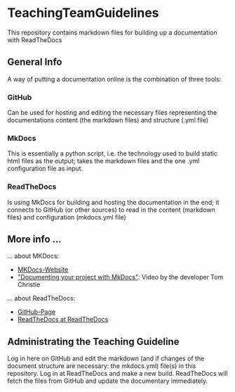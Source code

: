 # TeachingTeamGuidelines
This repository contains markdown files for building up a documentation with ReadTheDocs

## General Info

A way of putting a documentation online is the combination of three tools:

### GitHub

Can be used for hosting and editing the necessary files representing the documentations content (the markdown files) and structure (.yml file)

### MkDocs

This is essentially a python script, i.e. the technology used to build static html files as the output; takes the markdown files and the one .yml configuration file as input.

### ReadTheDocs

Is using MkDocs for building and hosting the documentation in the end; it connects to GitHub (or other sources) to read in the content (markdown files) and configuration (mkdocs.yml file)


## More info ...

... about MKDocs:

 - [MKDocs-Website](http://www.mkdocs.org/)
 - ["Documenting your project with MkDocs"](https://ep2014.europython.eu/de/schedule/sessions/39/): Video by the developer Tom Christie
 

... about ReadTheDocs:

 - [GitHub-Page](https://github.com/rtfd/readthedocs.org)
 - [ReadTheDocs at ReadTheDocs](http://read-the-docs.readthedocs.org/en/latest/)
 
 
## Administrating the Teaching Guideline

Log in here on GitHub and edit the markdown (and if changes of the document structure are necessary: the mkdocs.yml) file(s) in this repository.
Log in at ReadTheDocs and make a new build. ReadTheDocs will fetch the files from GitHub and update the documentary immediately.
